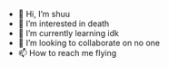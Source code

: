 - 👋 Hi, I’m shuu
- 👀 I’m interested in death
- 🌱 I’m currently learning idk
- 💞️ I’m looking to collaborate on no one
- 📫 How to reach me flying

<!---
hjxabhzsbx/hjxabhzsbx is a ✨ special ✨ repository because its `README.md` (this file) appears on your GitHub profile.
You can click the Preview link to take a look at your changes.
--->
